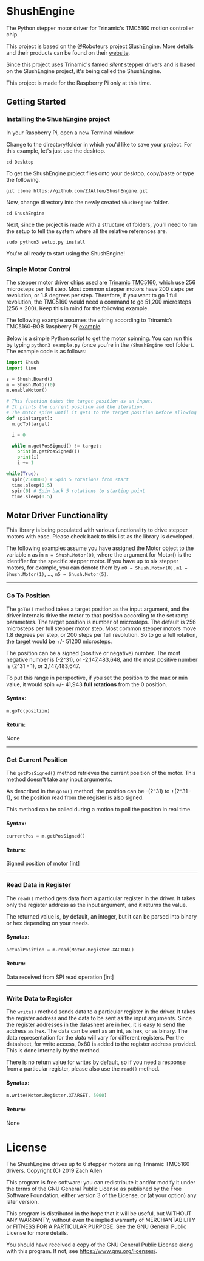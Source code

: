 # ShushEngine

The Python stepper motor driver for Trinamic's TMC5160 motion controller chip.

This project is based on the @Roboteurs project [SlushEngine](https://github.com/Roboteurs/slushengine).  More details and their products can be found on their [website](https://roboteurs.com/).

Since this project uses Trinamic's famed *silent* stepper drivers and is based on the SlushEngine project, it's being called the ShushEngine.

This project is made for the Raspberry Pi only at this time.

## Getting Started

### Installing the ShushEngine project

In your Raspberry Pi, open a new Terminal window.

Change to the directory/folder in which you'd like to save your project.  For this example, let's just use the desktop.

```
cd Desktop
```

To get the ShushEngine project files onto your desktop, copy/paste or type the following.

```
git clone https://github.com/ZJAllen/ShushEngine.git
```

Now, change directory into the newly created `ShushEngine` folder.

```
cd ShushEngine
```

Next, since the project is made with a structure of folders, you'll need to run the setup to tell the system where all the relative references are.

```
sudo python3 setup.py install
```

You're all ready to start using the ShushEngine!

### Simple Motor Control

The stepper motor driver chips used are [Trinamic TMC5160](https://www.trinamic.com/fileadmin/assets/Products/ICs_Documents/TMC5160_Datasheet_V1.01.pdf), which use 256 microsteps per full step.  Most common stepper motors have 200 steps per revolution, or 1.8 degrees per step.  Therefore, if you want to go 1 full revolution, the TMC5160 would need a command to go 51,200 microsteps (256 * 200).  Keep this in mind for the following example.

The following example assumes the wiring according to Trinamic’s TMC5160-BOB Raspberry Pi [example](https://blog.trinamic.com/2018/02/19/stepper-motor-with-tmc5160/).

Below is a simple Python script to get the motor spinning.  You can run this by typing `python3 example.py` (once you're in the `/ShushEngine` root folder).  The example code is as follows:

``` python
import Shush
import time

s = Shush.Board()
m = Shush.Motor(0)
m.enableMotor()

# This function takes the target position as an input.
# It prints the current position and the iteration.
# The motor spins until it gets to the target position before allowing the next command.
def spin(target):
  m.goTo(target)

  i = 0

  while m.getPosSigned() != target:
    print(m.getPosSigned())
    print(i)
    i += 1

while(True):
  spin(2560000) # Spin 5 rotations from start
  time.sleep(0.5)
  spin(0) # Spin back 5 rotations to starting point
  time.sleep(0.5)
```


## Motor Driver Functionality

This library is being populated with various functionality to drive stepper motors with ease.  Please check back to this list as the library is developed.

The following examples assume you have assigned the Motor object to the variable `m` as in `m = Shush.Motor(0)`, where the argument for Motor() is the identifier for the specific stepper motor.  If you have up to six stepper motors, for example, you can denote them by `m0 = Shush.Motor(0)`, `m1 = Shush.Motor(1)`, ..., `m5 = Shush.Motor(5)`.

---

### Go To Position

The `goTo()` method takes a target position as the input argument, and the driver internals drive the motor to that position according to the set ramp parameters.  The target position is number of microsteps.  The default is 256 microsteps per full stepper motor step.  Most common stepper motors move 1.8 degrees per step, or 200 steps per full revolution.  So to go a full rotation, the target would be +/- 51200 microsteps.

The position can be a signed (positive or negative) number.  The most negative number is (-2^31), or -2,147,483,648, and the most positive number is (2^31 - 1), or 2,147,483,647.

To put this range in perspective, if you set the position to the max or min value, it would spin +/- 41,943 **full rotations** from the 0 position.

#### Syntax:

``` python
m.goTo(position)
```

#### Return:

None

---

### Get Current Position

The `getPosSigned()` method retrieves the current position of the motor.  This method doesn't take any input arguments.

As described in the `goTo()` method, the position can be -(2^31) to +(2^31 - 1), so the position read from the register is also signed.

This method can be called during a motion to poll the position in real time.

#### Syntax:

``` python
currentPos = m.getPosSigned()
```

#### Return:

Signed position of motor [int]

---

### Read Data in Register

The `read()` method gets data from a particular register in the driver.  It takes only the register address as the input argument, and it returns the value.

The returned value is, by default, an integer, but it can be parsed into binary or hex depending on your needs.

#### Synatax:

``` python
actualPosition = m.read(Motor.Register.XACTUAL)
```

#### Return:

Data received from SPI read operation [int]

---

### Write Data to Register

The `write()` method sends data to a particular register in the driver.  It takes the register address and the data to be sent as the input arguments.  Since the register addresses in the datasheet are in hex, it is easy to send the address as hex.  The data can be sent as an int, as hex, or as binary.  The data representation for the *data* will vary for different registers.  Per the datasheet, for write access, 0x80 is added to the register address provided.  This is done internally by the method.

There is no return value for writes by default, so if you need a response from a particular register, please also use the `read()` method.

#### Synatax:

``` python
m.write(Motor.Register.XTARGET, 5000)
```

#### Return:

None

# License

The ShushEngine drives up to 6 stepper motors using Trinamic TMC5160 drivers.
Copyright (C) 2019 Zach Allen

This program is free software: you can redistribute it and/or modify
it under the terms of the GNU General Public License as published by
the Free Software Foundation, either version 3 of the License, or
(at your option) any later version.

This program is distributed in the hope that it will be useful,
but WITHOUT ANY WARRANTY; without even the implied warranty of
MERCHANTABILITY or FITNESS FOR A PARTICULAR PURPOSE.  See the
GNU General Public License for more details.

You should have received a copy of the GNU General Public License
along with this program.  If not, see <https://www.gnu.org/licenses/>.

